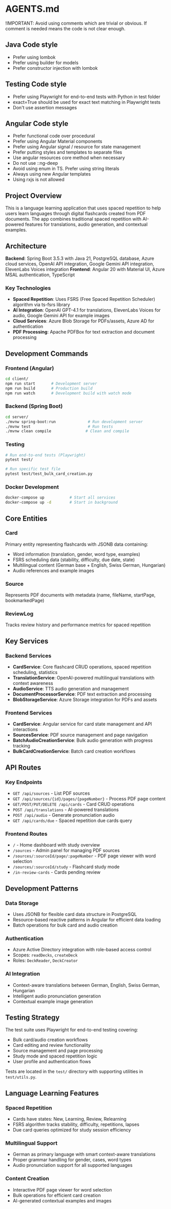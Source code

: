 # AGENTS.md

!IMPORTANT: Avoid using comments which are trivial or obvious. If comment is needed means the code is not clear enough.

## Java Code style
- Prefer using lombok
- Prefer using builder for models
- Prefer constructor injection with lombok

## Testing Code style
- Prefer using Playwright for end-to-end tests with Python in test folder
- exact=True should be used for exact text matching in Playwright tests
- Don't use assertion messages

## Angular Code style
- Prefer functional code over procedural
- Prefer using Angular Material components
- Prefer using Angular signal / resource for state management
- Prefer putting styles and templates to separate files
- Use angular resources core method when necessary
- Do  not use ::ng-deep
- Avoid using enum in TS. Prefer using string literals
- Always using new Angular templates
- Using rxjs is not allowed

## Project Overview

This is a language learning application that uses spaced repetition to help users learn languages through digital flashcards created from PDF documents. The app combines traditional spaced repetition with AI-powered features for translations, audio generation, and contextual examples.

## Architecture

**Backend**: Spring Boot 3.5.3 with Java 21, PostgreSQL database, Azure cloud services, OpenAI API integration, Google Gemini API integration, ElevenLabs Voices integration
**Frontend**: Angular 20 with Material UI, Azure MSAL authentication, TypeScript

### Key Technologies
- **Spaced Repetition**: Uses FSRS (Free Spaced Repetition Scheduler) algorithm via ts-fsrs library
- **AI Integration**: OpenAI GPT-4.1 for translations, ElevenLabs Voices for audio, Google Gemini API for example images  
- **Cloud Services**: Azure Blob Storage for PDFs/assets, Azure AD for authentication
- **PDF Processing**: Apache PDFBox for text extraction and document processing

## Development Commands

### Frontend (Angular)
```bash
cd client/
npm run start       # Development server
npm run build       # Production build
npm run watch       # Development build with watch mode
```

### Backend (Spring Boot)
```bash
cd server/
./mvnw spring-boot:run              # Run development server
./mvnw test                         # Run tests
./mvnw clean compile               # Clean and compile
```

### Testing
```bash
# Run end-to-end tests (Playwright)
pytest test/

# Run specific test file
pytest test/test_bulk_card_creation.py
```

### Docker Development
```bash
docker-compose up           # Start all services
docker-compose up -d        # Start in background
```

## Core Entities

### Card
Primary entity representing flashcards with JSONB data containing:
- Word information (translation, gender, word type, examples)
- FSRS scheduling data (stability, difficulty, due date, state)
- Multilingual content (German base + English, Swiss German, Hungarian)
- Audio references and example images

### Source  
Represents PDF documents with metadata (name, fileName, startPage, bookmarkedPage)

### ReviewLog
Tracks review history and performance metrics for spaced repetition

## Key Services

### Backend Services
- **CardService**: Core flashcard CRUD operations, spaced repetition scheduling, statistics
- **TranslationService**: OpenAI-powered multilingual translations with context awareness
- **AudioService**: TTS audio generation and management  
- **DocumentProcessorService**: PDF text extraction and processing
- **BlobStorageService**: Azure Storage integration for PDFs and assets

### Frontend Services
- **CardService**: Angular service for card state management and API interactions
- **SourcesService**: PDF source management and page navigation
- **BatchAudioCreationService**: Bulk audio generation with progress tracking
- **BulkCardCreationService**: Batch card creation workflows

## API Routes

### Key Endpoints
- `GET /api/sources` - List PDF sources
- `GET /api/sources/{id}/pages/{pageNumber}` - Process PDF page content
- `GET/POST/PUT/DELETE /api/cards` - Card CRUD operations
- `POST /api/translations` - AI-powered translations
- `POST /api/audio` - Generate pronunciation audio
- `GET /api/cards/due` - Spaced repetition due cards query

### Frontend Routes
- `/` - Home dashboard with study overview
- `/sources` - Admin panel for managing PDF sources
- `/sources/:sourceId/page/:pageNumber` - PDF page viewer with word selection
- `/sources/:sourceId/study` - Flashcard study mode
- `/in-review-cards` - Cards pending review

## Development Patterns

### Data Storage
- Uses JSONB for flexible card data structure in PostgreSQL
- Resource-based reactive patterns in Angular for efficient data loading
- Batch operations for bulk card and audio creation

### Authentication
- Azure Active Directory integration with role-based access control
- Scopes: `readDecks`, `createDeck`
- Roles: `DeckReader`, `DeckCreator`

### AI Integration
- Context-aware translations between German, English, Swiss German, Hungarian
- Intelligent audio pronunciation generation
- Contextual example image generation

## Testing Strategy

The test suite uses Playwright for end-to-end testing covering:
- Bulk card/audio creation workflows
- Card editing and review functionality  
- Source management and page processing
- Study mode and spaced repetition logic
- User profile and authentication flows

Tests are located in the `test/` directory with supporting utilities in `test/utils.py`.

## Language Learning Features

### Spaced Repetition
- Cards have states: New, Learning, Review, Relearning
- FSRS algorithm tracks stability, difficulty, repetitions, lapses
- Due card queries optimized for study session efficiency

### Multilingual Support
- German as primary language with smart context-aware translations
- Proper grammar handling for gender, cases, word types
- Audio pronunciation support for all supported languages

### Content Creation
- Interactive PDF page viewer for word selection
- Bulk operations for efficient card creation
- AI-generated contextual examples and images
